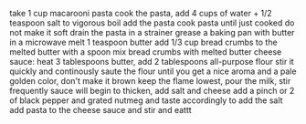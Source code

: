 take 1 cup macarooni pasta
cook the pasta, add 4 cups of water + 1/2 teaspoon salt to vigorous boil add the pasta
cook pasta until just cooked do not make it soft
drain the pasta in a strainer
grease a baking pan with butter
in a microwave melt 1 teaspoon butter
add 1/3 cup bread crumbs to the melted butter
with a spoon mix bread crumbs with melted butter
cheese sauce: heat 3 tablespoons butter, add 2 tablespoons all-purpose flour
stir it quickly and continously
saute the flour until you get a nice aroma and a pale golden color, don't make it brown
keep the flame lowest, pour the milk, stir frequently
sauce will begin to thicken, add salt and cheese
add a pinch or 2 of black pepper and grated nutmeg and taste accordingly to add the salt
add pasta to the cheese sauce and stir and eattt